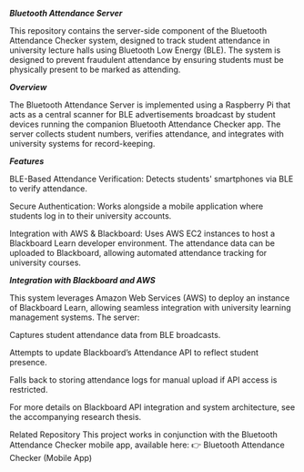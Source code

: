 ***Bluetooth Attendance Server***

This repository contains the server-side component of the Bluetooth Attendance Checker system, designed to track student attendance in university lecture halls using Bluetooth Low Energy (BLE). The system is designed to prevent fraudulent attendance by ensuring students must be physically present to be marked as attending.

***Overview***

The Bluetooth Attendance Server is implemented using a Raspberry Pi that acts as a central scanner for BLE advertisements broadcast by student devices running the companion Bluetooth Attendance Checker app. The server collects student numbers, verifies attendance, and integrates with university systems for record-keeping.

***Features***

BLE-Based Attendance Verification: Detects students' smartphones via BLE to verify attendance.

Secure Authentication: Works alongside a mobile application where students log in to their university accounts.

Integration with AWS & Blackboard:
Uses AWS EC2 instances to host a Blackboard Learn developer environment.
The attendance data can be uploaded to Blackboard, allowing automated attendance tracking for university courses.

***Integration with Blackboard and AWS***

This system leverages Amazon Web Services (AWS) to deploy an instance of Blackboard Learn, allowing seamless integration with university learning management systems. The server:

Captures student attendance data from BLE broadcasts.

Attempts to update Blackboard’s Attendance API to reflect student presence.

Falls back to storing attendance logs for manual upload if API access is restricted.

For more details on Blackboard API integration and system architecture, see the accompanying research thesis.

Related Repository
This project works in conjunction with the Bluetooth Attendance Checker mobile app, available here:
👉 Bluetooth Attendance Checker (Mobile App)
